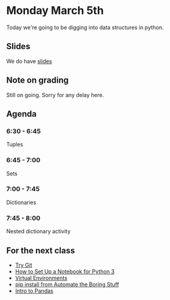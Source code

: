 # Monday March 5th
Today we're going to be digging into data structures in python.

## Slides
We do have [slides](https://github.com/JessicaGarson/NYU-Intro-to-Python-Spring-2018)

## Note on grading 
Still on going. Sorry for any delay here. 

## Agenda
### 6:30 - 6:45
Tuples
### 6:45 - 7:00
Sets
### 7:00 - 7:45
Dictionaries
### 7:45 - 8:00
Nested dictionary activity

## For the next class
- [Try Git](https://try.github.io/levels/1/challenges/1)
- [How to Set Up a Notebook for Python 3](https://www.digitalocean.com/community/tutorials/how-to-set-up-jupyter-notebook-for-python-3)
- [Virtual Environments](https://realpython.com/blog/python/python-virtual-environments-a-primer/)
- [pip install from Automate the Boring Stuff](https://automatetheboringstuff.com/appendixa/)
- [Intro to Pandas]( https://hackernoon.com/intro-to-pandas-1-an-absolute-beginners-guide-to-machine-learning-and-data-science-a1fed3a6f0f3)
